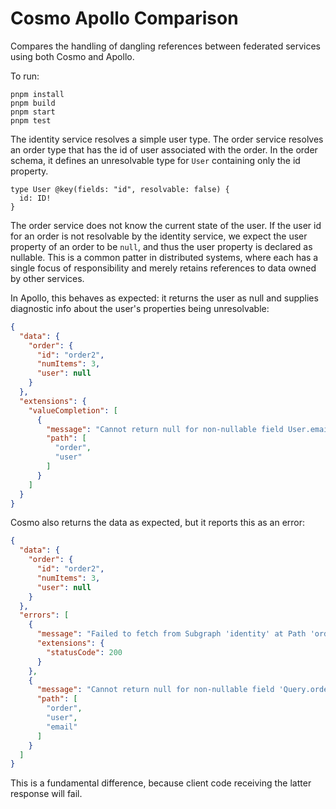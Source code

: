 # Cosmo Apollo Comparison

Compares the handling of dangling references between federated services using both Cosmo and Apollo.

To run:
```shell
pnpm install
pnpm build
pnpm start
pnpm test
```

The identity service resolves a simple user type. The order service resolves an order type that has the id of user associated with the order. In the order schema, it defines an unresolvable type for `User` containing only the id property.

```graphl
type User @key(fields: "id", resolvable: false) {
  id: ID!
}
```

The order service does not know the current state of the user. If the user id for an order is not resolvable by the identity service, we expect the user property of an order to be `null`, and thus the user property is declared as nullable. This is a common patter in distributed systems, where each has a single focus of responsibility and merely retains references to data owned by other services.

In Apollo, this behaves as expected: it returns the user as null and supplies diagnostic info about the user's properties being unresolvable:
```json
{
  "data": {
    "order": {
      "id": "order2",
      "numItems": 3,
      "user": null
    }
  },
  "extensions": {
    "valueCompletion": [
      {
        "message": "Cannot return null for non-nullable field User.email",
        "path": [
          "order",
          "user"
        ]
      }
    ]
  }
}
```

Cosmo also returns the data as expected, but it reports this as an error:

```json
{
  "data": {
    "order": {
      "id": "order2",
      "numItems": 3,
      "user": null
    }
  },
  "errors": [
    {
      "message": "Failed to fetch from Subgraph 'identity' at Path 'order.user', Reason: no data or errors in response.",
      "extensions": {
        "statusCode": 200
      }
    },
    {
      "message": "Cannot return null for non-nullable field 'Query.order.user.email'.",
      "path": [
        "order",
        "user",
        "email"
      ]
    }
  ]
}
```

This is a fundamental difference, because client code receiving the latter response will fail.

